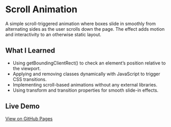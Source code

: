 # Scroll Animation

A simple scroll-triggered animation where boxes slide in smoothly from alternating sides as the user scrolls down the page. The effect adds motion and interactivity to an otherwise static layout.

## What I Learned

- Using getBoundingClientRect() to check an element’s position relative to the viewport.
- Applying and removing classes dynamically with JavaScript to trigger CSS transitions.
- Implementing scroll-based animations without any external libraries.
- Using transform and transition properties for smooth slide-in effects.

## Live Demo

[View on GitHub Pages](https://augusta08.github.io/50-projects-50-days/06-scroll-animation)
